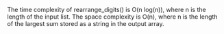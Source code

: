 The time complexity of rearrange_digits() is O(n log(n)), where n is the length of the input list. The space complexity is O(n), where n is the length of the largest sum stored as a string in the output array.